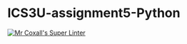 # ICS3U-assignment5-Python

[![Mr Coxall's Super Linter](https://github.com/Emmanuel-Fofeyin/ICS3U-assignment5-Python/workflows/Mr%20Coxall's%20Super%20Linter/badge.svg)](https://github.com/Emmanuel-Fofeyin/ICS3U-assignment5-Python/actions/)

